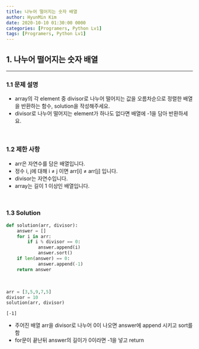 ```yaml
---
title: 나누어 떨어지는 숫자 배열
author: HyunMin Kim
date: 2020-10-10 01:30:00 0000
categories: [Programers, Python Lv1]
tags: [Programers, Python Lv1]
---
```



## 1. 나누어 떨어지는 숫자 배열
---
### 1.1 문제 설명
- array의 각 element 중 divisor로 나누어 떨어지는 값을 오름차순으로 정렬한 배열을 반환하는 함수, solution을 작성해주세요.
- divisor로 나누어 떨어지는 element가 하나도 없다면 배열에 -1을 담아 반환하세요.

<br>

### 1.2 제한 사항
- arr은 자연수를 담은 배열입니다.
- 정수 i, j에 대해 i ≠ j 이면 arr[i] ≠ arr[j] 입니다.
- divisor는 자연수입니다.
- array는 길이 1 이상인 배열입니다.

<br>

### 1.3 Solution

```python
def solution(arr, divisor):
    answer = []
    for i in arr:
        if i % divisor == 0:
            answer.append(i)
            answer.sort()
    if len(answer) == 0:
            answer.append(-1)
    return answer
```

<br>

```python
arr = [3,5,9,7,5]
divisor = 10
solution(arr, divisor)
```
    [-1]

- 주어진 배열 arr을 divisor로 나누어 0이 나오면 answer에 append 시키고 sort를 함
- for문이 끝난뒤 answer의 길이가 0이라면 -1을 넣고 return
